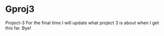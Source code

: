 # Gproj3
Project-3
For the final time I will update what project 3 is about when I get this far. Bye!
